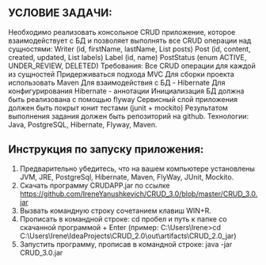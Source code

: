 ## УСЛОВИЕ ЗАДАЧИ: 

Необходимо реализовать консольное CRUD приложение, которое взаимодействует с БД и позволяет выполнять все CRUD операции над сущностями:
Writer (id, firstName, lastName, List<Post> posts)
Post (id, content, created, updated, List<Label> labels)
Label (id, name)
PostStatus (enum ACTIVE, UNDER_REVIEW, DELETED)
Требования:
Все CRUD операции для каждой из сущностей
Придерживаться подхода MVC
Для сборки проекта использовать Maven
Для взаимодействия с БД - Hibernate
Для конфигурирования Hibernate - аннотации
Инициализация БД должна быть реализована с помощью flyway
Сервисный слой приложения должен быть покрыт юнит тестами (junit + mockito)
Результатом выполнения задания должен быть репозиторий на github. Технологии: Java, PostgreSQL, Hibernate, Flyway, Maven.

## Инструкция по запуску приложения:

1. Предварительно убедитесь, что на вашем компьютере установлены JVM, JRE, PostgreSql, Hibernate, Maven, FlyWay, JUnit, Mockito.
2. Скачать программу CRUDAPP.jar по ссылке https://github.com/IreneYanushkevich/CRUD_3.0/blob/master/CRUD_3.0.jar                                                                                                                                                                
3. Вызвать командную строку сочетанием клавиш WIN+R.
4. Прописать в командной строке: cd пробел и путь к папке со скачанной программой + Enter (пример: C:\Users\Irene>cd C:\Users\Irene\IdeaProjects\CRUD_2.0\out\artifacts\CRUD_2.0_jar)
5. Запустить программу, прописав в командной строке: java -jar CRUD_3.0.jar
